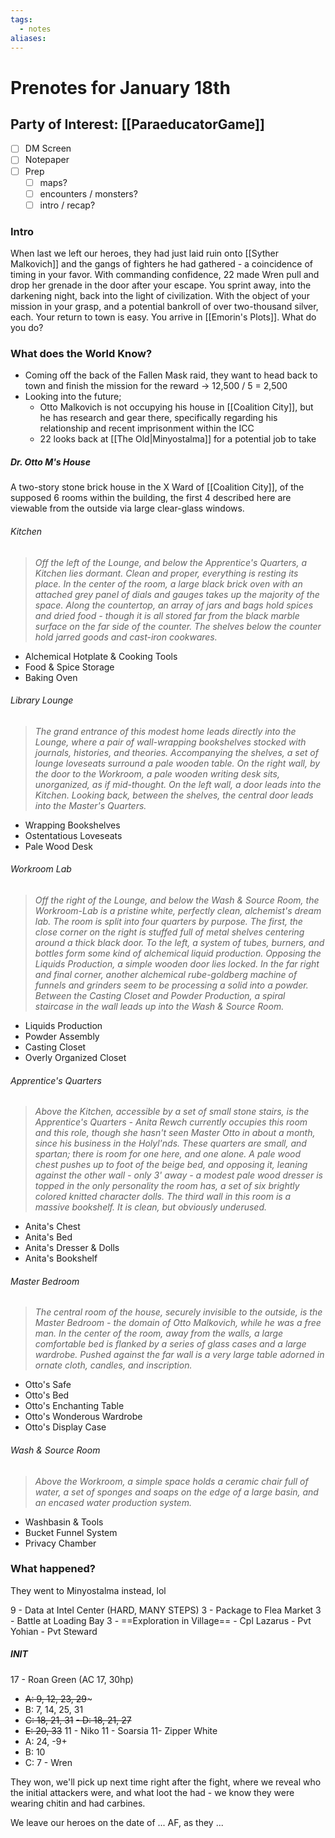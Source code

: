```yaml
---
tags:
  - notes
aliases:
---
```


# Prenotes for January 18th
## Party of Interest: [[ParaeducatorGame]]
- [ ] DM Screen
- [ ] Notepaper
- [ ] Prep
	- [ ] maps?
	- [ ] encounters / monsters?
	- [ ] intro / recap?

### Intro
When last we left our heroes, they had just laid ruin onto [[Syther Malkovich]] and the gangs of fighters he had gathered - a coincidence of timing in your favor. With commanding confidence, 22 made Wren pull and drop her grenade in the door after your escape. You sprint away, into the darkening night, back into the light of civilization. With the object of your mission in your grasp, and a potential bankroll of over two-thousand silver, each. Your return to town is easy. You arrive in [[Emorin's Plots]]. What do you do?

### What does the World Know?

- Coming off the back of the Fallen Mask raid, they want to head back to town and finish the mission for the reward -> 12,500 / 5 = 2,500
- Looking into the future;
	- Otto Malkovich is not occupying his house in [[Coalition City]], but he has research and gear there, specifically regarding his relationship and recent imprisonment within the ICC
	- 22 looks back at [[The Old|Minyostalma]] for a potential job to take

##### Dr. Otto M's House
A two-story stone brick house in the X Ward of [[Coalition City]], of the supposed 6 rooms within the building, the first 4 described here are viewable from the outside via large clear-glass windows.

###### Kitchen
> *Off the left of the Lounge, and below the Apprentice's Quarters, a Kitchen lies dormant. Clean and proper, everything is resting its place. In the center of the room, a large black brick oven with an attached grey panel of dials and gauges takes up the majority of the space. Along the countertop, an array of jars and bags hold spices and dried food - though it is all stored far from the black marble surface on the far side of the counter. The shelves below the counter hold jarred goods and cast-iron cookwares.*

- Alchemical Hotplate & Cooking Tools
- Food & Spice Storage
- Baking Oven

###### Library Lounge
> *The grand entrance of this modest home leads directly into the Lounge, where a pair of wall-wrapping bookshelves stocked with journals, histories, and theories. Accompanying the shelves, a set of lounge loveseats surround a pale wooden table. On the right wall, by the door to the Workroom, a pale wooden writing desk sits, unorganized, as if mid-thought. On the left wall, a door leads into the Kitchen. Looking back, between the shelves, the central door leads into the Master's Quarters.*

- Wrapping Bookshelves
- Ostentatious Loveseats
- Pale Wood Desk

###### Workroom Lab
> *Off the right of the Lounge, and below the Wash & Source Room, the Workroom-Lab is a pristine white, perfectly clean, alchemist's dream lab. The room is split into four quarters by purpose. The first, the close corner on the right is stuffed full of metal shelves centering around a thick black door. To the left, a system of tubes, burners, and bottles form some kind of alchemical liquid production. Opposing the Liquids Production, a simple wooden door lies locked. In the far right and final corner, another alchemical rube-goldberg machine of funnels and grinders seem to be processing a solid into a powder. Between the Casting Closet and Powder Production, a spiral staircase in the wall leads up into the Wash & Source Room.*

- Liquids Production
- Powder Assembly
- Casting Closet
- Overly Organized Closet

###### Apprentice's Quarters
> *Above the Kitchen, accessible by a set of small stone stairs, is the Apprentice's Quarters - Anita Rewch currently occupies this room and this role, though she hasn't seen Master Otto in about a month, since his business in the Holyl'nds. These quarters are small, and spartan; there is room for one here, and one alone. A pale wood chest pushes up to foot of the beige bed, and opposing it, leaning against the other wall - only 3' away - a modest pale wood dresser is topped in the only personality the room has, a set of six brightly colored knitted character dolls. The third wall in this room is a massive bookshelf. It is clean, but obviously underused.*

- Anita's Chest
- Anita's Bed
- Anita's Dresser & Dolls
- Anita's Bookshelf

###### Master Bedroom
> *The central room of the house, securely invisible to the outside, is the Master Bedroom - the domain of Otto Malkovich, while he was a free man. In the center of the room, away from the walls, a large comfortable bed is flanked by a series of glass cases and a large wardrobe. Pushed against the far wall is a very large table adorned in ornate cloth, candles, and inscription.*

- Otto's Safe
- Otto's Bed
- Otto's Enchanting Table
- Otto's Wonderous Wardrobe
- Otto's Display Case

###### Wash & Source Room
> *Above the Workroom, a simple space holds a ceramic chair full of water, a set of sponges and soaps on the edge of a large basin, and an encased water production system.*

- Washbasin & Tools
- Bucket Funnel System
- Privacy Chamber


### What happened?
They went to Minyostalma instead, lol

9 - Data at Intel Center (HARD, MANY STEPS)
3 - Package to Flea Market
3 - Battle at Loading Bay
3 - ==Exploration in Village==
	- Cpl Lazarus
	- Pvt Yohian
	- Pvt Steward

##### INIT
17 - Roan
Green (AC 17, 30hp)
- ~~A: 9, 12, 23, 29~~~
- B: 7, 14, 25, 31
- ~~C: 18, 21, 31~~
~~- D: 18, 21, 27~~
- ~~E: 20, 33~~
11 - Niko
11 - Soarsia
11- Zipper
White
- A: 24, -9+
- B: 10
- C:
7 - Wren

They won, we'll pick up next time right after the fight, where we reveal who the initial attackers were, and what loot the had - we know they were wearing chitin and had carbines.

We leave our heroes on the date of ... AF, as they ...